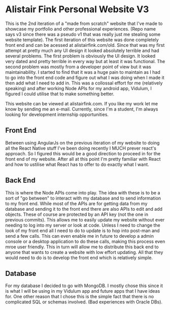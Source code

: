 # Alistair Fink Personal Website V3
This is the 2nd iteration of a "made from scratch" website that I've made to showcase my portfolio and other professional experiences. (Repo name says v3 since there was a pseudo v1 that was really just me stealing some website template). The first iteration of this website was done completely front end and can be acessed at alistairfink.com/old. Since that was my first attempt at pretty much any UI design it looked absolutely terrible and had several problems. The first problem is obviously the UI design. It looked very dated and pretty terrible in every way but at least it was functional. The second problem was mostly from a developer point of view but it was maintainability. I started to find that it was a huge pain to maintain as I had to go into the front end code and figure out what I was doing when I made it then add what I need to add in. This was a collossal effort for me (relatively speaking) and after working Node APIs for my android app, Vidulum, I figured I could utilise that to make something better.

This website can be viewed at alistairfink.com. If you like my work let me know by sending me an e-mail. Currently, since I'm a student, I'm always looking for development internship opportunities. 

## Front End
Between using AngularJs on the previous iteration of my website to doing all the React Native stuff I've been doing recently I MUCH prever react's approach. So I figured this would be a good direction to proceed in for the front end of my website. After all at this point I'm pretty familiar with React and how to ustilise what React has to offer to do exactly what I want. 

## Back End
This is where the Node APIs come into play. The idea with these is to be a sort of "go between" to interact with my database and to send information to my front end. While most of the APIs are for getting data from my database and sending it to the front end there are also APIs to edit and add objects. These of course are protected by an API key (not the one in previous commits). This allows me to easily update my website without ever needing to log into my server or look at code. Unless I need to change the look of my front end all I need to do to update is to hop into post-man and send a few calls. This can even enable me in future to develop a admin console or a desktop application to do these calls, making this process even mroe user friendly. This in turn will allow me to distribute this back end to anyone that wants to create a website with low effort updating. All that they would need to do is to develop the front end which is relatively simple.

## Database
For my database I decided to go with MongoDB. I mostly chose this since it is what I will be using in my Vidulum app and future apps that I have ideas for. One other reason that I chose this is the simple fact that there is no complicated SQL or schemas involved. (Bad experiences with Oracle DBs). 
